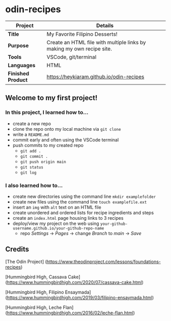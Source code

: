 # odin-recipes

| Project | Details |
| --- | --- |
| **Title** | My Favorite Filipino Desserts! |
| **Purpose** | Create an HTML file with multiple links by making my own recipe site. |
| **Tools** | VSCode, git/terminal |
| **Languages** | HTML |
| **Finished Product** | https://heykiaram.github.io/odin-recipes |

## Welcome to my first project! 
### In this project, I learned how to...
- create a new repo
- clone the repo onto my local machine via `git clone`
- write a `README.md`
- commit early and often using the VSCode terminal
- push commits to my created repo
    - `git add .`
    - `git commit .`
    - `git push origin main`
    - `git status`
    - `git log`

### I also learned how to...
- create new directories using the command line `mkdir examplefolder`
- create new files using the command line `touch examplefile.ext`
- insert an `img` with `alt` text on an HTML file
- create unordered and ordered lists for recipe ingredients and steps
- create an `index.html` page housing links to 3 recipes
- deploy/view my project on the web using `your-github-username.github.io/your-github-repo-name`
    - repo *Settings* -> *Pages* -> change *Branch* to *main* -> *Save*

## Credits
[The Odin Project] (https://www.theodinproject.com/lessons/foundations-recipes)

[Hummingbird High, Cassava Cake] (https://www.hummingbirdhigh.com/2020/07/cassava-cake.html)

[Hummingbird High, Filipino Ensaymada] (https://www.hummingbirdhigh.com/2019/03/filipino-ensaymada.html)

[Hummingbird High, Leche Flan] (https://www.hummingbirdhigh.com/2016/02/leche-flan.html)







